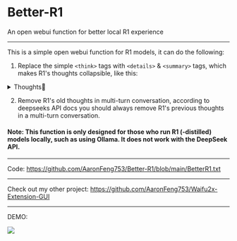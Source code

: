 # Better-R1
An open webui function for better local R1 experience

---

This is a simple open webui function for R1 models, it can do the following:

1. Replace the simple `<think>` tags with `<details>` & `<summary>` tags, which makes R1's thoughts collapsible, like this:

<details>
<summary>Thoughts💬</summary>
Emmm.. LASAGNA...
</details>

2. Remove R1's old thoughts in multi-turn conversation, according to deepseeks API docs you should always remove R1's previous thoughts in a multi-turn conversation.

#### Note: This function is only designed for those who run R1 (-distilled) models locally, such as using Ollama. It does not work with the DeepSeek API.

---

Code: https://github.com/AaronFeng753/Better-R1/blob/main/BetterR1.txt

---

Check out my other project: https://github.com/AaronFeng753/Waifu2x-Extension-GUI

---

DEMO:

![](https://github.com/AaronFeng753/Better-R1/blob/main/DEMO.gif?raw=true)
